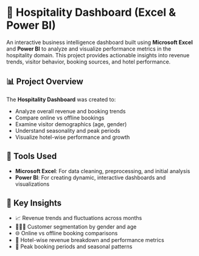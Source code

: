 # 🏨 Hospitality Dashboard (Excel & Power BI)

An interactive business intelligence dashboard built using **Microsoft Excel** and **Power BI** to analyze and visualize performance metrics in the hospitality domain. This project provides actionable insights into revenue trends, visitor behavior, booking sources, and hotel performance.

## 📊 Project Overview

The **Hospitality Dashboard** was created to:

- Analyze overall revenue and booking trends
- Compare online vs offline bookings
- Examine visitor demographics (age, gender)
- Understand seasonality and peak periods
- Visualize hotel-wise performance and growth

## 🧰 Tools Used

- **Microsoft Excel**: For data cleaning, preprocessing, and initial analysis
- **Power BI**: For creating dynamic, interactive dashboards and visualizations

## 🎯 Key Insights

- 📈 Revenue trends and fluctuations across months
- 🧑‍🤝‍🧑 Customer segmentation by gender and age
- 🌐 Online vs offline booking comparisons
- 🏢 Hotel-wise revenue breakdown and performance metrics
- 📅 Peak booking periods and seasonal patterns



